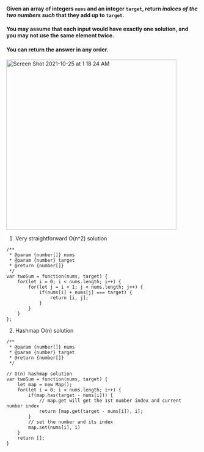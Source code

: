 #### Given an array of integers `nums` and an integer `target`, return *indices of the two numbers such* that they add up to `target`.

#### You may assume that each input would have **exactly one solution**, and you may not use the same element twice.

#### You can return the answer in any order.

<img width="445" alt="Screen Shot 2021-10-25 at 1 18 24 AM" src="https://user-images.githubusercontent.com/37787994/138659774-8fd1b20d-e798-431d-8771-870584e41d05.png">


1. Very straightforward O(n^2) solution
```JS
/**
 * @param {number[]} nums
 * @param {number} target
 * @return {number[]}
 */
var twoSum = function(nums, target) {
    for(let i = 0; i < nums.length; i++) {
        for(let j = i + 1; j < nums.length; j++) {
            if(nums[i] + nums[j] === target) {
                return [i, j];
            }
        }
    }
};
``` 


2. Hashmap O(n) solution

```JS
/**
 * @param {number[]} nums
 * @param {number} target
 * @return {number[]}
 */

// O(n) hashmap solution
var twoSum = function(nums, target) {
    let map = new Map();
    for(let i = 0; i < nums.length; i++) {
        if(map.has(target - nums[i])) {
            // map.get will get the 1st number index and current number index
            return [map.get(target - nums[i]), i];
        }
        // set the number and its index
        map.set(nums[i], i)
    }
    return [];
}
``` 
